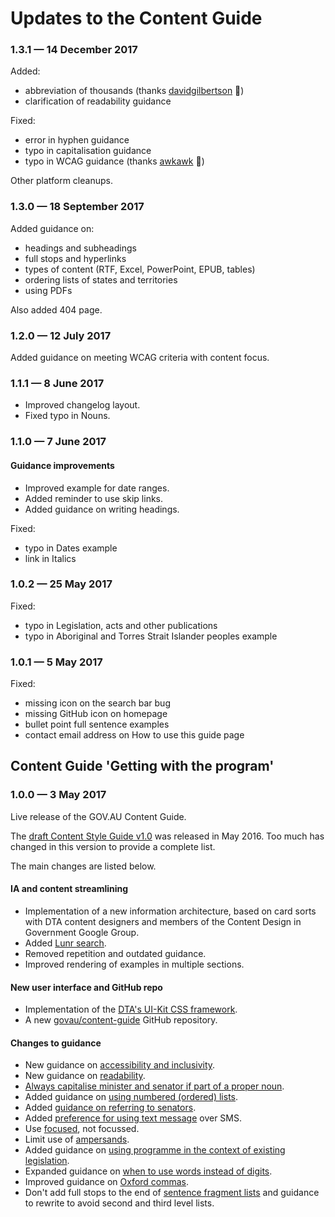 # Updates to the Content Guide

### 1.3.1 &#8212; 14 December 2017

Added:
- abbreviation of thousands (thanks [davidgilbertson](https://github.com/davidgilbertson) 🤗)
- clarification of readability guidance

Fixed:
- error in hyphen guidance
- typo in capitalisation guidance
- typo in WCAG guidance (thanks [awkawk](https://github.com/awkawk) 🤗)

Other platform cleanups.

### 1.3.0 &#8212; 18 September 2017

Added guidance on:
- headings and subheadings
- full stops and hyperlinks
- types of content (RTF, Excel, PowerPoint, EPUB, tables)
- ordering lists of states and territories
- using PDFs

Also added 404 page.

### 1.2.0 &#8212; 12 July 2017

Added guidance on meeting WCAG criteria with content focus.

### 1.1.1 &#8212; 8 June 2017

- Improved changelog layout.
- Fixed typo in Nouns.

### 1.1.0 &#8212; 7 June 2017

#### Guidance improvements

- Improved example for date ranges.
- Added reminder to use skip links.
- Added guidance on writing headings.

Fixed:
- typo in Dates example
- link in Italics

### 1.0.2 &#8212; 25 May 2017

Fixed:
- typo in Legislation, acts and other publications
- typo in Aboriginal and Torres Strait Islander peoples example

### 1.0.1 &#8212; 5 May 2017

Fixed:
- missing icon on the search bar bug
- missing GitHub icon on homepage
- bullet point full sentence examples
- contact email address on How to use this guide page

## Content Guide 'Getting with the program'

### 1.0.0 &#8212; 3 May 2017

Live release of the GOV.AU Content Guide.

The [draft Content Style Guide v1.0](https://github.com/AusDTO/gov-au-content-guide) was released in May 2016. Too much has changed in this version to provide a complete list.

The main changes are listed below.

#### IA and content streamlining

- Implementation of a new information architecture, based on card sorts with DTA content designers and members of the Content Design in Government Google Group.
- Added [Lunr search](https://lunrjs.com/).
- Removed repetition and outdated guidance.
- Improved rendering of examples in multiple sections.

#### New user interface and GitHub repo

- Implementation of the [DTA's UI-Kit CSS framework](https://github.com/AusDTO/gov-au-ui-kit).
- A new [govau/content-guide](https://github.com/govau/content-guide) GitHub repository.

#### Changes to guidance

- New guidance on [accessibility and inclusivity](http://guides.service.gov.au/content-guide/accessibility-inclusivity/).
- New guidance on [readability](http://guides.service.gov.au/content-guide/writing-style/#readability).
- [Always capitalise minister and senator if part of a proper noun](http://guides.service.gov.au/content-guide/punctuation-grammar/#capitalisation).
- Added guidance on [using numbered (ordered) lists](http://guides.service.gov.au/content-guide/content-structure/#bullet-point-lists).
- Added [guidance on referring to senators](http://guides.service.gov.au/content-guide/terms-phrases/#ministers-senators-mps).
- Added [preference for using text message](http://guides.service.gov.au/content-guide/terms-phrases/#digital-terms) over SMS.
- Use [focused](http://guides.service.gov.au/content-guide/terms-phrases/#preferred-spellings), not focussed.
- Limit use of [ampersands](http://guides.service.gov.au/content-guide/punctuation-grammar/#ampersands).
- Added guidance on [using programme in the context of existing legislation](http://guides.service.gov.au/content-guide/terms-phrases/#preferred-spellings).
- Expanded guidance on [when to use words instead of digits](http://guides.service.gov.au/content-guide/numbers-measurements/#numbers).
- Improved guidance on [Oxford commas](http://guides.service.gov.au/content-guide/punctuation-grammar/#commas).
- Don't add full stops to the end of [sentence fragment lists](http://guides.service.gov.au/content-guide/content-structure/#bullet-point-lists) and guidance to rewrite to avoid second and third level lists.
